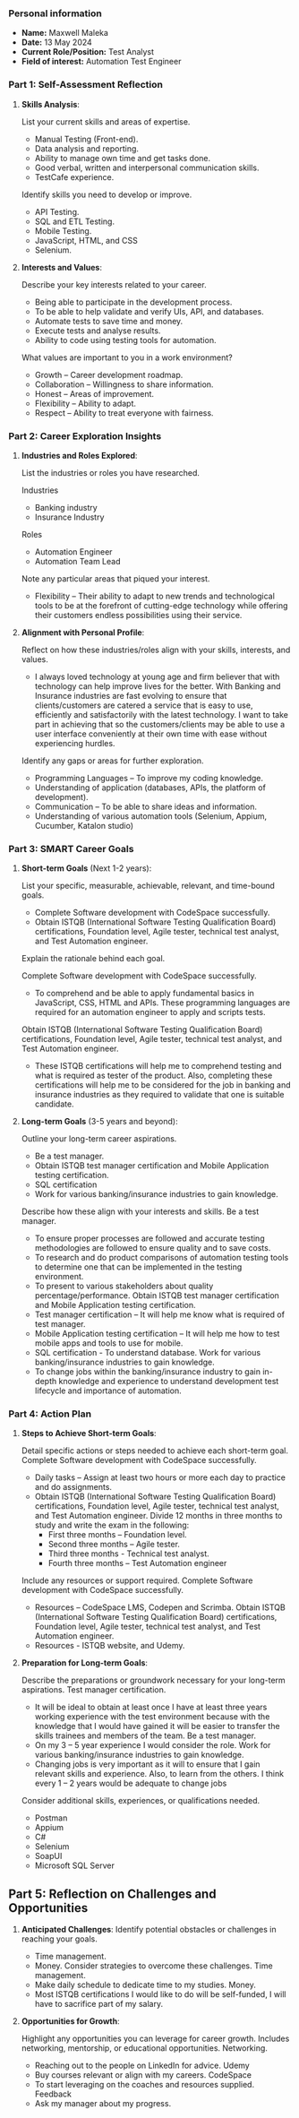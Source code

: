 ### Personal information

- **Name:** Maxwell Maleka
- **Date:** 13 May 2024
- **Current Role/Position:** Test Analyst
- **Field of interest:** Automation Test Engineer


### Part 1: Self-Assessment Reflection

1. **Skills Analysis**:

    List your current skills and areas of expertise.
     - Manual Testing (Front-end).
     - Data analysis and reporting.
     - Ability to manage own time and get tasks done.
     - Good verbal, written and interpersonal communication skills.
     - TestCafe experience.

    Identify skills you need to develop or improve.
     - API Testing.
     - SQL and ETL Testing.
     - Mobile Testing.
     - JavaScript, HTML, and CSS
     - Selenium.

2. **Interests and Values**:

    Describe your key interests related to your career.
     - Being able to participate in the development process.
     - To be able to help validate and verify UIs, API, and databases.
     - Automate tests to save time and money.
     - Execute tests and analyse results.
     - Ability to code using testing tools for automation.

    What values are important to you in a work environment?
     - Growth – Career development roadmap.
     - Collaboration – Willingness to share information.
     - Honest – Areas of improvement.
     - Flexibility – Ability to adapt.
     - Respect – Ability to treat everyone with fairness.


### Part 2: Career Exploration Insights

1. **Industries and Roles Explored**:

    List the industries or roles you have researched.

    Industries
     - Banking industry
     - Insurance Industry

    Roles
     - Automation Engineer
     - Automation Team Lead

    Note any particular areas that piqued your interest.
     - Flexibility – Their ability to adapt to new trends and technological tools to be at the forefront of cutting-edge technology while offering their customers endless possibilities using their service.

2. **Alignment with Personal Profile**:

    Reflect on how these industries/roles align with your skills, interests, and values.
     - I always loved technology at young age and firm believer that with technology can help improve lives for the better. With Banking and Insurance industries are fast evolving to ensure that clients/customers are catered a service that is easy to use, efficiently and satisfactorily with the latest technology. I want to take part in achieving that so the customers/clients may be able to use a user interface conveniently at their own time with ease without experiencing hurdles. 

    Identify any gaps or areas for further exploration.
     - Programming Languages – To improve my coding knowledge.
     - Understanding of application (databases, APIs, the platform of development).
     - Communication – To be able to share ideas and information.
     - Understanding of various automation tools (Selenium, Appium, Cucumber, Katalon studio)


### Part 3: SMART Career Goals

1. **Short-term Goals** (Next 1-2 years):

    List your specific, measurable, achievable, relevant, and time-bound goals.
     - Complete Software development with CodeSpace successfully.
     - Obtain ISTQB (International Software Testing Qualification Board) certifications, Foundation level, Agile tester, technical test analyst, and Test Automation engineer.

    Explain the rationale behind each goal.

    Complete Software development with CodeSpace successfully.
     - To comprehend and be able to apply fundamental basics in JavaScript, CSS, HTML and APIs. These programming languages are required for an automation engineer to apply and scripts tests.

    Obtain ISTQB (International Software Testing Qualification Board) certifications, Foundation level, Agile tester, technical test analyst, and Test Automation engineer.
     - These ISTQB certifications will help me to comprehend testing and what is required as tester of the product. Also, completing these certifications will help me to be considered for the job in banking and insurance industries as they required to validate that one is suitable candidate.

3. **Long-term Goals** (3-5 years and beyond):

    Outline your long-term career aspirations.
     - Be a test manager.
     - Obtain ISTQB test manager certification and Mobile Application testing certification.
     - SQL certification
     - Work for various banking/insurance industries to gain knowledge.

    Describe how these align with your interests and skills.
     Be a test manager.
      - To ensure proper processes are followed and accurate testing methodologies are followed to ensure quality and to save costs.
      - To research and do product comparisons of automation testing tools to determine one that can be implemented in the testing environment.
      - To present to various stakeholders about quality percentage/performance.
     Obtain ISTQB test manager certification and Mobile Application testing certification.
      - Test manager certification – It will help me know what is required of test manager.
      - Mobile Application testing certification – It will help me how to test mobile apps and tools to use for mobile.
      - SQL certification - To understand database.
     Work for various banking/insurance industries to gain knowledge.
      - To change jobs within the banking/insurance industry to gain in-depth knowledge and experience to understand development test lifecycle and importance of automation.


### Part 4: Action Plan

1. **Steps to Achieve Short-term Goals**:

     Detail specific actions or steps needed to achieve each short-term goal.
     Complete Software development with CodeSpace successfully.
      - Daily tasks – Assign at least two hours or more each day to practice and do assignments.
      - Obtain ISTQB (International Software Testing Qualification Board) certifications, Foundation level, Agile tester, technical test analyst, and Test Automation engineer.
       Divide 12 months in three months to study and write the exam in the following:
        - First three months – Foundation level.
        - Second three months – Agile tester.
        - Third three months - Technical test analyst.
        - Fourth three months – Test Automation engineer

    Include any resources or support required.
    Complete Software development with CodeSpace successfully.
     - Resources – CodeSpace LMS, Codepen and Scrimba.
    Obtain ISTQB (International Software Testing Qualification Board) certifications, Foundation level, Agile tester, technical test analyst, and Test Automation engineer.
     - Resources - ISTQB website, and Udemy.

2. **Preparation for Long-term Goals**:

    Describe the preparations or groundwork necessary for your long-term aspirations.
    Test manager certification.
     - It will be ideal to obtain at least once I have at least three years working experience with the test environment because with the knowledge that I would have gained it will be easier to transfer the skills trainees and members of the team.
     Be a test manager.
     - On my 3 – 5 year experience I would consider the role.
     Work for various banking/insurance industries to gain knowledge.
     - Changing jobs is very important as it will to ensure that I gain relevant skills and experience. Also, to learn from the others. I think every 1 – 2 years would be adequate to change jobs

    Consider additional skills, experiences, or qualifications needed.
     - Postman
     - Appium
     - C#
     - Selenium
     - SoapUI
     - Microsoft SQL Server


## Part 5: Reflection on Challenges and Opportunities

1. **Anticipated Challenges**:
    Identify potential obstacles or challenges in reaching your goals.
     - Time management.
     - Money.
    Consider strategies to overcome these challenges.
     Time management.
      - Make daily schedule to dedicate time to my studies.
     Money.
      - Most ISTQB certifications I would like to do will be self-funded, I will have to sacrifice part of my salary.

2. **Opportunities for Growth**:

    Highlight any opportunities you can leverage for career growth.
    Includes networking, mentorship, or educational opportunities.
    Networking.
     - Reaching out to the people on LinkedIn for advice.
    Udemy
     - Buy courses relevant or align with my careers.
      CodeSpace
     - To start leveraging on the coaches and resources supplied.
    Feedback
     - Ask my manager about my progress.






 

